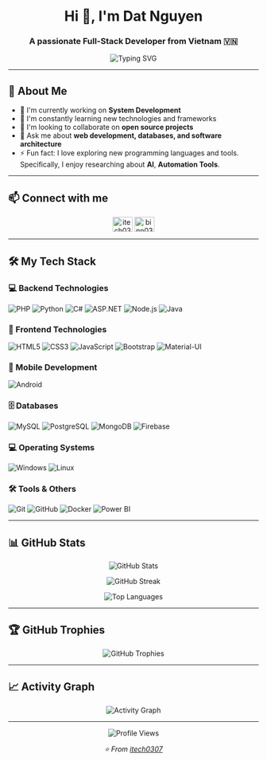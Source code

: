 
<h1 align="center">Hi 👋, I'm Dat Nguyen</h1>
<h3 align="center">A passionate Full-Stack Developer from Vietnam 🇻🇳</h3>

<p align="center">
  <img src="https://readme-typing-svg.herokuapp.com?font=Fira+Code&pause=1000&color=36BCF7&center=true&vCenter=true&width=435&lines=Full-Snack+Developer :));Backend+%26+Frontend+Expert;Database+Designer;Always+learning+new+things" alt="Typing SVG" />
</p>

---

## 🚀 About Me
- 🔭 I'm currently working on **System Development**
- 🌱 I'm constantly learning new technologies and frameworks
- 👯 I'm looking to collaborate on **open source projects**
- 💬 Ask me about **web development, databases, and software architecture**
- ⚡ Fun fact: I love exploring new programming languages and tools. Specifically, I enjoy researching about **AI**, **Automation Tools**.

---

## 📫 Connect with me
<p align="center">
<a href="https://linkedin.com/in/itech0307" target="blank"><img align="center" src="https://raw.githubusercontent.com/rahuldkjain/github-profile-readme-generator/master/src/images/icons/Social/linked-in-alt.svg" alt="itech0307" height="30" width="40" /></a>
<a href="https://fb.com/binn0307.it" target="blank"><img align="center" src="https://raw.githubusercontent.com/rahuldkjain/github-profile-readme-generator/master/src/images/icons/Social/facebook.svg" alt="binn0307.it" height="30" width="40" /></a>
</p>

---

## 🛠️ My Tech Stack

### 💻 Backend Technologies
<p align="left">
<img src="https://img.shields.io/badge/-PHP-777BB4?style=for-the-badge&logo=php&logoColor=white" alt="PHP" />
<img src="https://img.shields.io/badge/-Python-3776AB?style=for-the-badge&logo=python&logoColor=white" alt="Python" />
<img src="https://img.shields.io/badge/-C%23-239120?style=for-the-badge&logo=c-sharp&logoColor=white" alt="C#" />
<img src="https://img.shields.io/badge/-ASP.NET-512BD4?style=for-the-badge&logo=dotnet&logoColor=white" alt="ASP.NET" />
<img src="https://img.shields.io/badge/-Node.js-339933?style=for-the-badge&logo=node.js&logoColor=white" alt="Node.js" />
<img src="https://img.shields.io/badge/-Java-007396?style=for-the-badge&logo=openjdk&logoColor=white" alt="Java" />
</p>

### 🎨 Frontend Technologies
<p align="left">
<img src="https://img.shields.io/badge/-HTML5-E34F26?style=for-the-badge&logo=html5&logoColor=white" alt="HTML5" />
<img src="https://img.shields.io/badge/-CSS3-1572B6?style=for-the-badge&logo=css3&logoColor=white" alt="CSS3" />
<img src="https://img.shields.io/badge/-JavaScript-F7DF1E?style=for-the-badge&logo=javascript&logoColor=black" alt="JavaScript" />
<img src="https://img.shields.io/badge/-Bootstrap-563D7C?style=for-the-badge&logo=bootstrap&logoColor=white" alt="Bootstrap" />
<img src="https://img.shields.io/badge/-Material_UI-0081CB?style=for-the-badge&logo=mui&logoColor=white" alt="Material-UI" />
</p>

### 📱 Mobile Development
<p align="left">
<img src="https://img.shields.io/badge/-Android-3DDC84?style=for-the-badge&logo=android&logoColor=white" alt="Android" />
</p>

### 🗄️ Databases
<p align="left">
<img src="https://img.shields.io/badge/-MySQL-4479A1?style=for-the-badge&logo=mysql&logoColor=white" alt="MySQL" />
<img src="https://img.shields.io/badge/-PostgreSQL-336791?style=for-the-badge&logo=postgresql&logoColor=white" alt="PostgreSQL" />
<img src="https://img.shields.io/badge/-MongoDB-47A248?style=for-the-badge&logo=mongodb&logoColor=white" alt="MongoDB" />
<img src="https://img.shields.io/badge/-Firebase-FFCA28?style=for-the-badge&logo=firebase&logoColor=black" alt="Firebase" />
</p>

### 💻 Operating Systems
<p align="left">
<img src="https://img.shields.io/badge/-Windows-0078D6?style=for-the-badge&logo=windows&logoColor=white" alt="Windows" />
<img src="https://img.shields.io/badge/-Linux-FCC624?style=for-the-badge&logo=linux&logoColor=black" alt="Linux" />
</p>

### 🛠️ Tools & Others
<p align="left">
<img src="https://img.shields.io/badge/-Git-F05032?style=for-the-badge&logo=git&logoColor=white" alt="Git" />
<img src="https://img.shields.io/badge/-GitHub-181717?style=for-the-badge&logo=github&logoColor=white" alt="GitHub" />
<img src="https://img.shields.io/badge/-Docker-2496ED?style=for-the-badge&logo=docker&logoColor=white" alt="Docker" />
<img src="https://img.shields.io/badge/-Power_BI-F2C811?style=for-the-badge&logo=power-bi&logoColor=black" alt="Power BI" />
</p>

---

## 📊 GitHub Stats

<p align="center">
  <img src="https://github-readme-stats.vercel.app/api?username=itech0307&show_icons=true&theme=radical&hide_border=true&count_private=true" alt="GitHub Stats" />
</p>

<p align="center">
  <img src="https://github-readme-streak-stats.herokuapp.com/?user=itech0307&theme=radical&hide_border=true" alt="GitHub Streak" />
</p>

<p align="center">
  <img src="https://github-readme-stats.vercel.app/api/top-langs/?username=itech0307&layout=compact&theme=radical&hide_border=true" alt="Top Languages" />
</p>

---

## 🏆 GitHub Trophies
<p align="center">
  <img src="https://github-profile-trophy.vercel.app/?username=itech0307&theme=radical&no-frame=true&no-bg=false&margin-w=4" alt="GitHub Trophies" />
</p>

---

## 📈 Activity Graph
<p align="center">
  <img src="https://github-readme-activity-graph.vercel.app/graph?username=itech0307&theme=github-compact&hide_border=true" alt="Activity Graph" />
</p>

---

<p align="center">
  <img src="https://komarev.com/ghpvc/?username=itech0307&label=Profile%20views&color=0e75b6&style=flat" alt="Profile Views" />
</p>

<p align="center">
  <i>⭐️ From <a href="https://github.com/itech0307">itech0307</a></i>
</p> 


